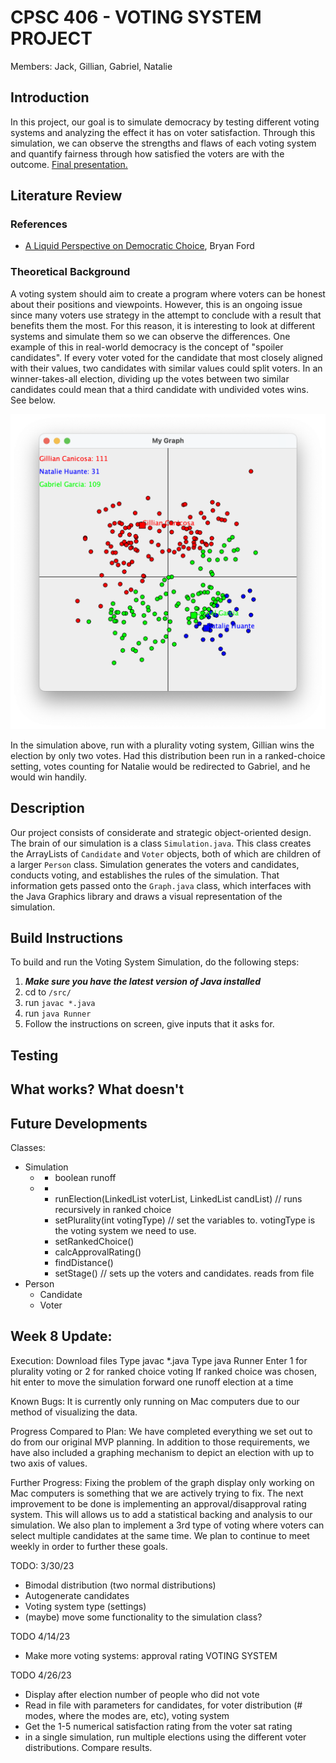 # CPSC 406 - VOTING SYSTEM PROJECT
Members: Jack, Gillian, Gabriel, Natalie

## Introduction
In this project, our goal is to simulate democracy by testing different voting systems and analyzing the effect it has on voter satisfaction. Through this simulation, we can observe the strengths and flaws of each voting system and quantify fairness through how satisfied the voters are with the outcome.
[Final presentation.]([https://bford.info/pub/soc/liquid/](https://docs.google.com/presentation/d/1lnj-1Q8w0nWQG3Lx8U_SRHHrw7u-Zu0Y/edit?usp=sharing&ouid=112817791602145407975&rtpof=true&sd=true))

## Literature Review
### References
* [A Liquid Perspective on Democratic Choice](https://bford.info/pub/soc/liquid/), Bryan Ford

### Theoretical Background
A voting system should aim to create a program where voters can be honest about their positions and viewpoints. However, this is an ongoing issue since many voters use strategy in the attempt to conclude with a result that benefits them the most. For this reason, it is interesting to look at different systems and simulate them so we can observe the differences. One example of this in real-world democracy is the concept of "spoiler candidates". If every voter voted for the candidate that most closely aligned with their values, two candidates with similar values could split voters. In an winner-takes-all election, dividing up the votes between two similar candidates could mean that a third candidate with undivided votes wins. See below.

![A voting graph showing two candidates near each other and one candidate opposite the two candidates.](images/voting-simulation2.png?raw=true "Simulation 2")

In the simulation above, run with a plurality voting system, Gillian wins the election by only two votes. Had this distribution been run in a ranked-choice setting, votes counting for Natalie would be redirected to Gabriel, and he would win handily.

## Description
Our project consists of considerate and strategic object-oriented design. The brain of our simulation is a class `Simulation.java`. This class creates the ArrayLists of `Candidate` and `Voter` objects, both of which are children of a larger `Person` class. Simulation generates the voters and candidates, conducts voting, and establishes the rules of the simulation. That information gets passed onto the `Graph.java` class, which interfaces with the Java Graphics library and draws a visual representation of the simulation.

## Build Instructions
To build and run the Voting System Simulation, do the following steps:
1. ***Make sure you have the latest version of Java installed***
2. cd to `/src/`
3. run `javac *.java`
4. run `java Runner`
5. Follow the instructions on screen, give inputs that it asks for.

## Testing

## What works? What doesn't

## Future Developments

Classes:

- Simulation
  - + boolean runoff
  - + 
    - runElection(LinkedList<Voter> voterList, LinkedList<Candidate> candList) // runs recursively in ranked choice
    - setPlurality(int votingType) // set the variables to. votingType is the voting system we need to use. 
    - setRankedChoice() 
    - calcApprovalRating()
    - findDistance()
    - setStage() // sets up the voters and candidates. reads from file
- Person
  - Candidate
  - Voter

## Week 8 Update: ##
Execution:
Download files
Type javac *.java
Type java Runner
Enter 1 for plurality voting or 2 for ranked choice voting
If ranked choice was chosen, hit enter to move the simulation forward one runoff election at a time

Known Bugs:
It is currently only running on Mac computers due to our method of visualizing the data.

Progress Compared to Plan:
We have completed everything we set out to do from our original MVP planning.  In addition to those requirements, we have also included a graphing mechanism to depict an election with up to two axis of values.

Further Progress:
Fixing the problem of the graph display only working on Mac computers is something that we are actively trying to fix.  The next improvement to be done is implementing an approval/disapproval rating system.  This will allows us to add a statistical backing and analysis to our simulation.  We also plan to implement a 3rd type of voting where voters can select multiple candidates at the same time.  We plan to continue to meet weekly in order to further these goals.


TODO: 3/30/23

- Bimodal distribution (two normal distributions)
- Autogenerate candidates
- Voting system type (settings)
- (maybe) move some functionality to the simulation class?


TODO 4/14/23

- Make more voting systems: approval rating VOTING SYSTEM


TODO 4/26/23
- Display after election number of people who did not vote
- Read in file with parameters for candidates, for voter distribution (# modes, where the modes are, etc), voting system
- Get the 1-5 numerical satisfaction rating from the voter sat rating
- in a single simulation, run multiple elections using the different voter distributions. Compare results.
